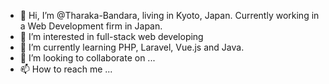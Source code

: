- 👋 Hi, I’m @Tharaka-Bandara, living in Kyoto, Japan. Currently working in a Web Development firm in Japan.
- 👀 I’m interested in full-stack web developing
- 🌱 I’m currently learning PHP, Laravel, Vue.js and Java.
- 💞️ I’m looking to collaborate on ...
- 📫 How to reach me ...

<!---
Tharaka-B/Tharaka-B is a ✨ special ✨ repository because its `README.md` (this file) appears on your GitHub profile.
You can click the Preview link to take a look at your changes.
--->
